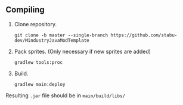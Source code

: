## Compiling

1. Clone repository.
   ```
   git clone -b master --single-branch https://github.com/stabu-dev/MindustryJavaModTemplate
   ```

2. Pack sprites. (Only necessary if new sprites are added)
   ```
   gradlew tools:proc
   ```

3. Build.
   ```
   gradlew main:deploy
   ```

Resulting `.jar` file should be in `main/build/libs/`
